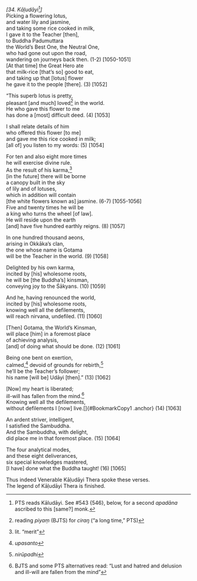 *\[34. Kāḷudāyi*[^1]*\]*  
Picking a flowering lotus,  
and water lily and jasmine,  
and taking some rice cooked in milk,  
I gave it to the Teacher \[then\],  
to Buddha Padumuttara  
the World’s Best One, the Neutral One,  
who had gone out upon the road,  
wandering on journeys back then. (1-2) \[1050-1051\]  
\[At that time\] the Great Hero ate  
that milk-rice \[that’s so\] good to eat,  
and taking up that \[lotus\] flower  
he gave it to the people \[there\]. (3) \[1052\]

“This superb lotus is pretty,  
pleasant \[and much\] loved[^2] in the world.  
He who gave this flower to me  
has done a \[most\] difficult deed. (4) \[1053\]

I shall relate details of him  
who offered this flower \[to me\]  
and gave me this rice cooked in milk;  
\[all of\] you listen to my words: (5) \[1054\]

For ten and also eight more times  
he will exercise divine rule.  
As the result of his karma,[^3]  
\[in the future\] there will be borne  
a canopy built in the sky  
of lily and of lotuses,  
which in addition will contain  
\[the white flowers known as\] jasmine. (6-7) \[1055-1056\]  
Five and twenty times he will be  
a king who turns the wheel \[of law\].  
He will reside upon the earth  
\[and\] have five hundred earthly reigns. (8) \[1057\]

In one hundred thousand aeons,  
arising in Okkāka’s clan,  
the one whose name is Gotama  
will be the Teacher in the world. (9) \[1058\]

Delighted by his own karma,  
incited by \[his\] wholesome roots,  
he will be \[the Buddha’s\] kinsman,  
conveying joy to the Śākyans. (10) \[1059\]

And he, having renounced the world,  
incited by \[his\] wholesome roots,  
knowing well all the defilements,  
will reach nirvana, undefiled. (11) \[1060\]

\[Then\] Gotama, the World’s Kinsman,  
will place \[him\] in a foremost place  
of achieving analysis,  
\[and\] of doing what should be done. (12) \[1061\]

Being one bent on exertion,  
calmed,[^4] devoid of grounds for rebirth,[^5]  
he’ll be the Teacher’s follower;  
his name \[will be\] Udāyi \[then\].” (13) \[1062\]

\[Now\] my heart is liberated;  
ill-will has fallen from the mind.[^6]  
Knowing well all the defilements,  
without defilements I \[now\] live.[]{#BookmarkCopy1 .anchor} (14)
\[1063\]

An ardent striver, intelligent,  
I satisfied the Sambuddha.  
And the Sambuddha, with delight,  
did place me in that foremost place. (15) \[1064\]

The four analytical modes,  
and these eight deliverances,  
six special knowledges mastered,  
\[I have\] done what the Buddha taught! (16) \[1065\]

Thus indeed Venerable Kāḷudāyi Thera spoke these verses.  
The legend of Kāḷudāyi Thera is finished.

[^1]: PTS reads Kāludāyi. See \#543 {546}, below, for a second *apadāna* ascribed to this \[same?\] monk.

[^2]: reading *piyaṃ* (BJTS) for *ciraŋ* (“a long time,” PTS)

[^3]: lit. “merit”

[^4]: *upasanto*

[^5]: *nirūpadhi*

[^6]: BJTS and some PTS alternatives read: “Lust and hatred and delusion and ill-will are fallen from the mind”
